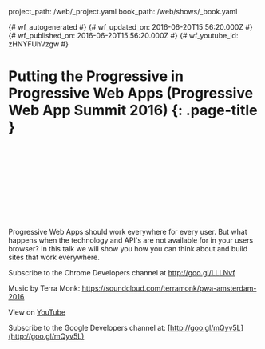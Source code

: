 project_path: /web/_project.yaml
book_path: /web/shows/_book.yaml

{# wf_autogenerated #}
{# wf_updated_on: 2016-06-20T15:56:20.000Z #}
{# wf_published_on: 2016-06-20T15:56:20.000Z #}
{# wf_youtube_id: zHNYFUhVzgw #}

# Putting the Progressive in Progressive Web Apps (Progressive Web App Summit 2016) {: .page-title }


<div class="video-wrapper">
  <iframe class="devsite-embedded-youtube-video" data-video-id="zHNYFUhVzgw"
          data-autohide="1" data-showinfo="0" frameborder="0" allowfullscreen>
  </iframe>
</div>

Progressive Web Apps should work everywhere for every user. But what happens when the technology and API&#x27;s are not available for in your users browser? In this talk we will show you how you can think about and build sites that work everywhere.

Subscribe to the Chrome Developers channel at http://goo.gl/LLLNvf

Music by Terra Monk: https://soundcloud.com/terramonk/pwa-amsterdam-2016

View on [YouTube](https://youtu.be/zHNYFUhVzgw)

Subscribe to the Google Developers channel at: [http://goo.gl/mQyv5L](http://goo.gl/mQyv5L)
